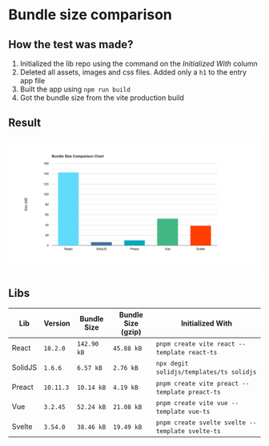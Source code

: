 # Bundle size comparison

## How the test was made?

1. Initialized the lib repo using the command on the _Initialized With_ column
2. Deleted all assets, images and css files. Added only a `h1` to the entry app file
3. Built the app using `npm run build`
4. Got the bundle size from the vite production build

## Result

![Chart](/chart.png)

## Libs

| Lib     | Version   | Bundle Size | Bundle Size (gzip) | Initialized With                                 |
| ------- | --------- | ----------- | ------------------ | ------------------------------------------------ |
| React   | `18.2.0`  | `142.90 kB` | `45.88 kB`         | `pnpm create vite react --template react-ts`     |
| SolidJS | `1.6.6`   | `6.57 kB`   | `2.76 kB`          | `npx degit solidjs/templates/ts solidjs`         |
| Preact  | `10.11.3` | `10.14 kB`  | `4.19 kB`          | `pnpm create vite preact --template preact-ts`   |
| Vue     | `3.2.45`  | `52.24 kB`  | `21.08 kB`         | `pnpm create vite vue --template vue-ts`         |
| Svelte  | `3.54.0`  | `38.46 kB`  | `19.49 kB`         | `pnpm create svelte svelte --template svelte-ts` |
